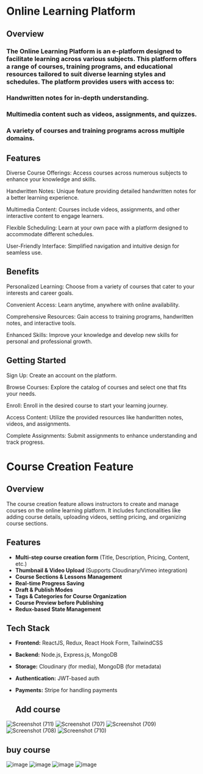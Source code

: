 # Online Learning Platform

## Overview

### The Online Learning Platform is an e-platform designed to facilitate learning across various subjects. This platform offers a range of courses, training programs, and educational resources tailored to suit diverse learning styles and schedules. The platform provides users with access to:

### Handwritten notes for in-depth understanding.

### Multimedia content such as videos, assignments, and quizzes.
### A variety of courses and training programs across multiple domains.

## Features

Diverse Course Offerings: Access courses across numerous subjects to enhance your knowledge and skills.

Handwritten Notes: Unique feature providing detailed handwritten notes for a better learning experience.

Multimedia Content: Courses include videos, assignments, and other interactive content to engage learners.

Flexible Scheduling: Learn at your own pace with a platform designed to accommodate different schedules.

User-Friendly Interface: Simplified navigation and intuitive design for seamless use.

## Benefits

Personalized Learning: Choose from a variety of courses that cater to your interests and career goals.

Convenient Access: Learn anytime, anywhere with online availability.

Comprehensive Resources: Gain access to training programs, handwritten notes, and interactive tools.

Enhanced Skills: Improve your knowledge and develop new skills for personal and professional growth.

## Getting Started

Sign Up: Create an account on the platform.

Browse Courses: Explore the catalog of courses and select one that fits your needs.

Enroll: Enroll in the desired course to start your learning journey.

Access Content: Utilize the provided resources like handwritten notes, videos, and assignments.

Complete Assignments: Submit assignments to enhance understanding and track progress.

# Course Creation Feature

## Overview
The course creation feature allows instructors to create and manage courses on the online learning platform. It includes functionalities like adding course details, uploading videos, setting pricing, and organizing course sections.

## Features
- **Multi-step course creation form** (Title, Description, Pricing, Content, etc.)
- **Thumbnail & Video Upload** (Supports Cloudinary/Vimeo integration)
- **Course Sections & Lessons Management**
- **Real-time Progress Saving**
- **Draft & Publish Modes**
- **Tags & Categories for Course Organization**
- **Course Preview before Publishing**
- **Redux-based State Management**

## Tech Stack
- **Frontend:** ReactJS, Redux, React Hook Form, TailwindCSS
- **Backend:** Node.js, Express.js, MongoDB
- **Storage:** Cloudinary (for media), MongoDB (for metadata)
- **Authentication:** JWT-based auth
- **Payments:** Stripe for handling payments

  ## Add course
 ![Screenshot (711)](https://github.com/user-attachments/assets/b517d95a-1826-43ae-8259-c27fce4f5fcd)
![Screenshot (707)](https://github.com/user-attachments/assets/53ff88d8-d518-427b-a300-e3bf4d7a324e)
![Screenshot (709)](https://github.com/user-attachments/assets/c56f3ea4-2ae6-4427-9cf7-f8cf62bba247)
![Screenshot (708)](https://github.com/user-attachments/assets/edde90a9-427d-41db-a4d1-8cba43dcf0f4)
![Screenshot (710)](https://github.com/user-attachments/assets/8d4f4e52-07c1-41db-81e5-5cc6e9c1e55c)

## buy course
![image](https://github.com/user-attachments/assets/edb83b93-3495-444e-9432-4cf40a343cbe)
![image](https://github.com/user-attachments/assets/10c95ad2-f7e4-46c4-bd62-2a40ccd162bc)
![image](https://github.com/user-attachments/assets/9a45f7fc-eff6-43e5-bc20-418d102d42f2)
![image](https://github.com/user-attachments/assets/ab7030bd-7227-4c49-927b-a8d41599c87d)












